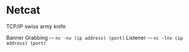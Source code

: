 # Netcat
TCP/IP swiss army knife

Banner Grabbing -- ```nc -nv (ip address) (port)```
Listener -- ```nc -lnv (ip address) (port)```

